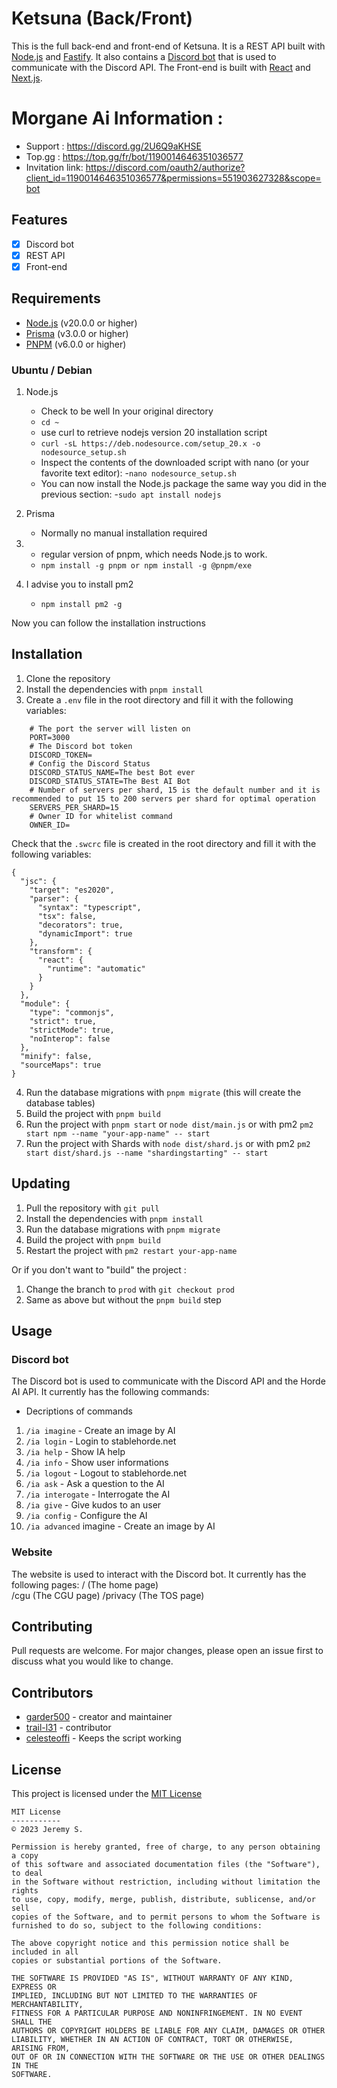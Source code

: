 # Ketsuna (Back/Front)

This is the full back-end and front-end of Ketsuna. It is a REST API built with [Node.js](https://nodejs.org/en/) and [Fastify](https://www.fastify.io/). It also contains a [Discord bot](https://discord.com/developers/docs/intro) that is used to communicate with the Discord API.
The Front-end is built with [React](https://reactjs.org/) and [Next.js](https://nextjs.org/).

# Morgane Ai Information : 

- Support : https://discord.gg/2U6Q9aKHSE
- Top.gg : https://top.gg/fr/bot/1190014646351036577
- Invitation link: https://discord.com/oauth2/authorize?client_id=1190014646351036577&permissions=551903627328&scope=bot

## Features

- [x] Discord bot
- [x] REST API
- [x] Front-end

## Requirements

- [Node.js](https://nodejs.org/en/) (v20.0.0 or higher)
- [Prisma](https://www.prisma.io/) (v3.0.0 or higher)
- [PNPM](https://pnpm.io/) (v6.0.0 or higher)

### Ubuntu / Debian

1. Node.js 
	- Check to be well In your original directory 
	- `cd ~`
	- use curl to retrieve nodejs version 20 installation script 
	- `curl -sL https://deb.nodesource.com/setup_20.x -o nodesource_setup.sh`
	- Inspect the contents of the downloaded script with nano (or your favorite text editor): 
	-`nano nodesource_setup.sh`
	- You can now install the Node.js package the same way you did in the previous section: 
	-`sudo apt install nodejs`

2. Prisma
	- Normally no manual installation required

3. 
	- regular version of pnpm, which needs Node.js to work.
	- `npm install -g pnpm or npm install -g @pnpm/exe`

4. I advise you to install pm2 
	- `npm install pm2 -g`

Now you can follow the installation instructions

## Installation

1. Clone the repository
2. Install the dependencies with `pnpm install`
3. Create a `.env` file in the root directory and fill it with the following variables:

```env
    # The port the server will listen on
    PORT=3000
    # The Discord bot token
    DISCORD_TOKEN=
    # Config the Discord Status
    DISCORD_STATUS_NAME=The best Bot ever
    DISCORD_STATUS_STATE=The Best AI Bot
    # Number of servers per shard, 15 is the default number and it is recommended to put 15 to 200 servers per shard for optimal operation
    SERVERS_PER_SHARD=15
    # Owner ID for whitelist command
    OWNER_ID=
```

Check that the `.swcrc` file is created in the root directory and fill it with the following variables:

```
{
  "jsc": {
    "target": "es2020",
    "parser": {
      "syntax": "typescript",
      "tsx": false,
      "decorators": true,
      "dynamicImport": true
    },
    "transform": {
      "react": {
        "runtime": "automatic"
      }
    }
  },
  "module": {
    "type": "commonjs",
    "strict": true,
    "strictMode": true,
    "noInterop": false
  },
  "minify": false,
  "sourceMaps": true
}
```

4. Run the database migrations with `pnpm migrate` (this will create the database tables)
5. Build the project with `pnpm build`
6. Run the project with `pnpm start` or `node dist/main.js` or with pm2 `pm2 start npm --name "your-app-name" -- start`
6. Run the project with Shards with `node dist/shard.js` or with pm2 `pm2 start dist/shard.js --name "shardingstarting" -- start`

## Updating

1. Pull the repository with `git pull`
2. Install the dependencies with `pnpm install`
3. Run the database migrations with `pnpm migrate`
4. Build the project with `pnpm build`
5. Restart the project with `pm2 restart your-app-name`

Or if you don't want to "build" the project :

1. Change the branch to `prod` with `git checkout prod`
2. Same as above but without the `pnpm build` step

## Usage

### Discord bot

The Discord bot is used to communicate with the Discord API and the Horde AI API. It currently has the following commands:

- Decriptions of commands
1. `/ia imagine` - Create an image by AI
2. `/ia login` - Login to stablehorde.net
3. `/ia help` - Show IA help
4. `/ia info` - Show user informations
5. `/ia logout` - Logout to stablehorde.net
6. `/ia ask` - Ask a question to the AI
7. `/ia interogate` - Interrogate the AI
8. `/ia give` - Give kudos to an user
9. `/ia config` - Configure the AI
10. `/ia advanced` imagine - Create an image by AI

### Website

The website is used to interact with the Discord bot. It currently has the following pages:
/ (The home page)  
/cgu (The CGU page)
/privacy (The TOS page) 

## Contributing

Pull requests are welcome. For major changes, please open an issue first to discuss what you would like to change.

## Contributors

- [garder500](https://github.com/garder500) - creator and maintainer
- [trail-l31](https://github.com/trail-l31) - contributor
- [celesteoffi](https://github.com/celesteoffi) - Keeps the script working

## License

This project is licensed under the [MIT License](https://opensource.org/license/mit/)

```
MIT License
-----------
© 2023 Jeremy S.

Permission is hereby granted, free of charge, to any person obtaining a copy
of this software and associated documentation files (the "Software"), to deal
in the Software without restriction, including without limitation the rights
to use, copy, modify, merge, publish, distribute, sublicense, and/or sell
copies of the Software, and to permit persons to whom the Software is
furnished to do so, subject to the following conditions:

The above copyright notice and this permission notice shall be included in all
copies or substantial portions of the Software.

THE SOFTWARE IS PROVIDED "AS IS", WITHOUT WARRANTY OF ANY KIND, EXPRESS OR
IMPLIED, INCLUDING BUT NOT LIMITED TO THE WARRANTIES OF MERCHANTABILITY,
FITNESS FOR A PARTICULAR PURPOSE AND NONINFRINGEMENT. IN NO EVENT SHALL THE
AUTHORS OR COPYRIGHT HOLDERS BE LIABLE FOR ANY CLAIM, DAMAGES OR OTHER
LIABILITY, WHETHER IN AN ACTION OF CONTRACT, TORT OR OTHERWISE, ARISING FROM,
OUT OF OR IN CONNECTION WITH THE SOFTWARE OR THE USE OR OTHER DEALINGS IN THE
SOFTWARE.

```
